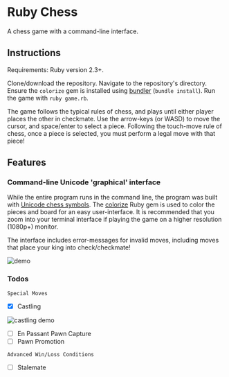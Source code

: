 # Ruby Chess

A chess game with a command-line interface.

## Instructions

Requirements: Ruby version 2.3+.

Clone/download the repository. Navigate to the repository's directory. Ensure the `colorize` gem is installed using [bundler](https://bundler.io/) (`bundle install`). Run the game with `ruby game.rb`.

The game follows the typical rules of chess, and plays until either player places the other in checkmate. Use the arrow-keys (or WASD) to move the cursor, and space/enter to select a piece. Following the touch-move rule of chess, once a piece is selected, you must perform a legal move with that piece!

## Features

### Command-line Unicode 'graphical' interface

While the entire program runs in the command line, the program was built with [Unicode chess symbols](https://en.wikipedia.org/wiki/Chess_symbols_in_Unicode). The [colorize](https://github.com/fazibear/colorize) Ruby gem is used to color the pieces and board for an easy user-interface. It is recommended that you zoom into your terminal interface if playing the game on a higher resolution (1080p+) monitor.

The interface includes error-messages for invalid moves, including moves that place your king into check/checkmate!

![demo](https://github.com/etgrieco/ruby-chess/blob/master/docs/demo.gif?raw=true)

### Todos
`Special Moves`
- [x] Castling

![castling demo](https://github.com/etgrieco/ruby-chess/blob/master/docs/castling-demo.gif?raw=true)

- [ ] En Passant Pawn Capture
- [ ] Pawn Promotion

`Advanced Win/Loss Conditions`
- [ ] Stalemate
